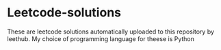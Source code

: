 # Leetcode-solutions

These are leetcode solutions automatically uploaded to this repository by leethub. My choice of programming language for theese is Python
